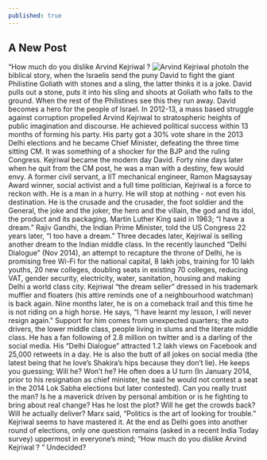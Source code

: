 ```yaml
---
published: true
---
```






## A New Post

“How much do you dislike Arvind Kejriwal ?
![Arvind Kejriwal photo]({{site.baseurl}}/https://upload.wikimedia.org/wikipedia/commons/0/06/ArvindKejriwal2.jpg)In the biblical story, when the Israelis send the puny David to fight the giant Philistine Goliath with stones and a sling, the latter thinks it is a joke. David pulls out a stone, puts it into his sling and shoots at Goliath who falls to the ground. When the rest of the Philistines see this they run away. David becomes a hero for the people of Israel.
In 2012-13, a mass based struggle against corruption propelled Arvind Kejriwal to stratospheric heights of public imagination and discourse. He achieved political success within 13 months of forming his party. His party got a 30% vote share in the 2013 Delhi elections and he became Chief Minister, defeating the three time sitting CM. It was something of a shocker for the BJP and the ruling Congress.
Kejriwal became the modern day David.
Forty nine days later when he quit from the CM post, he was a man with a destiny, few would envy.
A former civil servant, a IIT mechanical engineer, Ramon Magsaysay Award winner, social activist and a full time politician, Kejriwal is a force to reckon with. He is a man in a hurry. He will stop at nothing - not even his destination. He is the crusade and the crusader, the foot soldier and the General, the joke and the joker, the hero and the villain, the god and its idol, the product and its packaging.
Martin Luther King said in 1963; “I have a dream.” Rajiv Gandhi, the Indian Prime Minister, told the US Congress 22 years later, “I too have a dream.” Three decades later, Kejriwal is selling another dream to the Indian middle class.
In the recently launched “Delhi Dialogue” (Nov 2014), an attempt to recapture the throne of Delhi, he is promising free Wi-Fi for the national capital, 8 lakh jobs, training for 10 lakh youths, 20 new colleges, doubling seats in existing 70 colleges, reducing VAT, gender security, electricity, water, sanitation, housing and making Delhi a world class city. Kejriwal “the dream seller” dressed in his trademark muffler and floaters (his attire reminds one of a neighbourhood watchman) is back again.
Nine months later, he is on a comeback trail and this time he is not riding on a high horse. He says, “I have learnt my lesson, I will never resign again."
Support for him comes from unexpected quarters; the auto drivers, the lower middle class, people living in slums and the literate middle class. He has a fan following of 2.8 million on twitter and is a darling of the social media. His “Delhi Dialogue” attracted 1.2 lakh views on Facebook and 25,000 retweets in a day. He is also the butt of all jokes on social media (the latest being that he love’s Shakira’s hips because they don’t lie).
He keeps you guessing; Will he? Won’t he? He often does a U turn (In January 2014, prior to his resignation as chief minister, he said he would not contest a seat in the 2014 Lok Sabha elections but later contested). Can you really trust the man? Is he a maverick driven by personal ambition or is he fighting to bring about real change? Has he lost the plot? Will he get the crowds back? Will he actually deliver?
Marx said, “Politics is the art of looking for trouble.” Kejriwal seems to have mastered it.
At the end as Delhi goes into another round of elections, only one question remains (asked in a recent India Today survey) uppermost in everyone’s mind; “How much do you dislike Arvind Kejriwal ? ”
Undecided?
